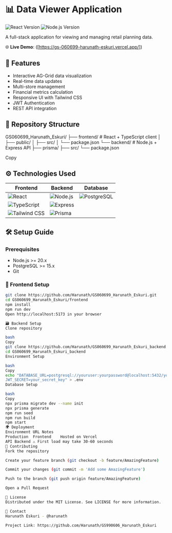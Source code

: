 # 📊 Data Viewer Application

![React Version](https://img.shields.io/badge/react-19.0.0-%2361DAFB)
![Node.js Version](https://img.shields.io/badge/node-20.12.2-brightgreen)

A full-stack application for viewing and managing retail planning data.

🌐 **Live Demo**: ([https://gs-060699-harunath-eskuri.vercel.app/])

## 🚀 Features

- Interactive AG-Grid data visualization
- Real-time data updates
- Multi-store management
- Financial metrics calculation
- Responsive UI with Tailwind CSS
- JWT Authentication
- REST API integration

## 📂 Repository Structure
GS060699_Harunath_Eskuri/
├── frontend/ # React + TypeScript client
│ ├── public/
│ ├── src/
│ └── package.json
└── backend/ # Node.js + Express API
├── prisma/
├── src/
└── package.json

Copy

## ⚙️ Technologies Used

| Frontend              | Backend               | Database          |
|-----------------------|-----------------------|-------------------|
| ![React](https://img.shields.io/badge/React-20232A?style=for-the-badge&logo=react&logoColor=61DAFB) | ![Node.js](https://img.shields.io/badge/Node.js-339933?style=for-the-badge&logo=nodedotjs&logoColor=white) | ![PostgreSQL](https://img.shields.io/badge/PostgreSQL-316192?style=for-the-badge&logo=postgresql&logoColor=white) |
| ![TypeScript](https://img.shields.io/badge/TypeScript-007ACC?style=for-the-badge&logo=typescript&logoColor=white) | ![Express](https://img.shields.io/badge/Express.js-000000?style=for-the-badge&logo=express&logoColor=white) |  |
| ![Tailwind CSS](https://img.shields.io/badge/Tailwind_CSS-38B2AC?style=for-the-badge&logo=tailwind-css&logoColor=white) | ![Prisma](https://img.shields.io/badge/Prisma-3982CE?style=for-the-badge&logo=Prisma&logoColor=white) |  |

## 🛠️ Setup Guide

### Prerequisites

- Node.js >= 20.x
- PostgreSQL >= 15.x
- Git

### 🔌 Frontend Setup

```bash
git clone https://github.com/Harunath/GS060699_Harunath_Eskuri.git
cd GS060699_Harunath_Eskuri/frontend
npm install
npm run dev
Open http://localhost:5173 in your browser

🗃️ Backend Setup
Clone repository 

bash
Copy
git clone https://github.com/Harunath/GS060699_Harunath_Eskuri_backend.git
cd GS060699_Harunath_Eskuri_backend
Environment Setup

bash
Copy
echo "DATABASE_URL=postgresql://youruser:yourpassword@localhost:5432/yourdatabase
JWT_SECRET=your_secret_key" > .env
Database Setup

bash
Copy
npx prisma migrate dev --name init
npx prisma generate
npm run seed
npm run build
npm start
🌍 Deployment
Environment	URL	Notes
Production	Frontend	Hosted on Vercel
API	Backend	⚠️ First load may take 30-60 seconds
🤝 Contributing
Fork the repository

Create your feature branch (git checkout -b feature/AmazingFeature)

Commit your changes (git commit -m 'Add some AmazingFeature')

Push to the branch (git push origin feature/AmazingFeature)

Open a Pull Request

📄 License
Distributed under the MIT License. See LICENSE for more information.

📧 Contact
Harunath Eskuri - @harunath

Project Link: https://github.com/Harunath/GS990606_Harunath_Eskuri
